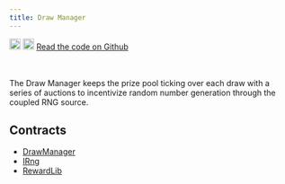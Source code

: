 ```yaml
---
title: Draw Manager
---
```


<div className='flex-center'>
  <img src="/img/github.svg" width="20" height="20" className='github-img-dark' />
  <img src="/img/github-light.png" width="20" height="20" className='github-img-light' />
  <a href="https://github.com/generationsoftware/pt-v5-draw-manager">Read the code on Github</a>
</div>
<br></br>

The Draw Manager keeps the prize pool ticking over each draw with a series of auctions to incentivize random number generation through the coupled RNG source.

## Contracts

- [DrawManager](./DrawManager)
- [IRng](./IRng)
- [RewardLib](./RewardLib)

